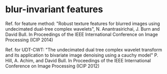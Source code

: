 blur-invariant features
=======================

Ref. for feature method: "Robust texture features for blurred images using undecimated dual-tree complex wavelets", 
N. Anantrasirichai, J. Burn and David Bull. In Proceedings of the IEEE International Conference on Image Processing (ICIP 2014)

Ref. for UDT-CWT: "The undecimated dual tree complex wavelet transform and its application to bivariate image denoising using a cauchy model"
P. Hill, A. Achim, and David Bull. In Proceedings of the IEEE International Conference on Image Processing (ICIP 2012)